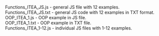 Functions_ITEA_JS.js - general JS file with 12 examples.<br>
Functions_ITEA_JS.txt - general JS code with 12 examples in TXT format.<br>
OOP_ITEA_1.js - OOP example in JS file.<br>
OOP_ITEA_1.txt - OOP example in TXT file.<br>
Functions_ITEA_1-12.js - individual JS files with 1-12 examples.
